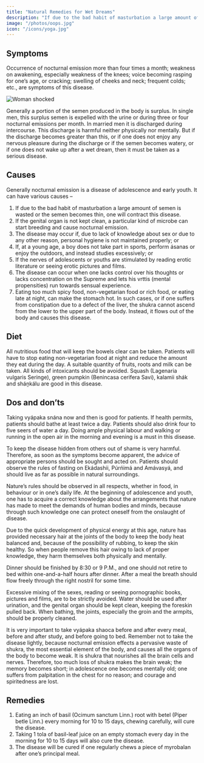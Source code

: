 ```yaml
---
title: "Natural Remedies for Wet Dreams"
description: "If due to the bad habit of masturbation a large amount of semen is wasted or the semen becomes thin, one will contract this disease"
image: "/photos/oops.jpg"
icon: "/icons/yoga.jpg"
---
```





## Symptoms

Occurrence of nocturnal emission more than four times a month; weakness on awakening, especially weakness of the knees; voice becoming rasping for one’s age, or cracking; swelling of cheeks and neck; frequent colds; etc., are symptoms of this disease.

![Woman shocked](/photos/oops.jpg)

Generally a portion of the semen produced in the body is surplus. In single men, this surplus semen is expelled with the urine or during three or four nocturnal emissions per month. In married men it is discharged during intercourse. This discharge is harmful neither physically nor mentally. But if the discharge becomes greater than this, or if one does not enjoy any nervous pleasure during the discharge or if the semen becomes watery, or if one does not wake up after a wet dream, then it must be taken as a serious disease.


## Causes

Generally nocturnal emission is a disease of adolescence and early youth. It can have various causes –

1. If due to the bad habit of masturbation a large amount of semen is wasted or the semen becomes thin, one will contract this disease.
2. If the genital organ is not kept clean, a particular kind of microbe can start breeding and cause nocturnal emission.
3. The disease may occur if, due to lack of knowledge about sex or due to any other reason, personal hygiene is not maintained properly; or
4. If, at a young age, a boy does not take part in sports, perform ásanas or enjoy the outdoors, and instead studies excessively; or
5. If the nerves of adolescents or youths are stimulated by reading erotic literature or seeing erotic pictures and films.
6. The disease can occur when one lacks control over his thoughts or lacks concentration on the Supreme and lets his vrttis (mental propensities) run towards sensual experience.
7. Eating too much spicy food, non-vegetarian food or rich food, or eating late at night, can make the stomach hot. In such cases, or if one suffers from constipation due to a defect of the liver, the shukra cannot ascend from the lower to the upper part of the body. Instead, it flows out of the body and causes this disease.

<!-- Treatment:
Morning – Utkśepa Mudrá, Mayurásana, Sarváuṋgásana, Matsyamudrá, Naokásana, Pashcimottánásana, Ámbhasii Mudrá and Ámbhasii Práńáyáma.
Evening – Matsyendrásana, Agnisára Mudrá, Ud́d́ayana Mudrá, Bandhatraya Yoga Mudrá, Gomukhásana, and Vajrásana. -->

## Diet

All nutritious food that will keep the bowels clear can be taken.
Patients will have to stop eating non-vegetarian food at night and reduce the amount they eat during the day. A suitable quantity of fruits, roots and milk can be taken. All kinds of intoxicants should be avoided. Squash (Lagenaria vulgaris Seringe), green pumpkin (Benincasa cerifera Savi), kalamii shák and sháṋkálu are good in this disease.


## Dos and don’ts

Taking vyápaka snána now and then is good for patients. If health permits, patients should bathe at least twice a day. Patients should also drink four to five seers of water a day. Doing ample physical labour and walking or running in the open air in the morning and evening is a must in this disease.

To keep the disease hidden from others out of shame is very harmful. Therefore, as soon as the symptoms become apparent, the advice of appropriate persons should be sought and acted on.
Patients should observe the rules of fasting on Ekádashii, Púrńimá and Amávasyá, and should live as far as possible in natural surroundings.

Nature’s rules should be observed in all respects, whether in food, in behaviour or in one’s daily life. At the beginning of adolescence and youth, one has to acquire a correct knowledge about the arrangements that nature has made to meet the demands of human bodies and minds, because through such knowledge one can protect oneself from the onslaught of disease.

Due to the quick development of physical energy at this age, nature has provided necessary hair at the joints of the body to keep the body heat balanced and, because of the possibility of rubbing, to keep the skin healthy. So when people remove this hair owing to lack of proper knowledge, they harm themselves both physically and mentally.

Dinner should be finished by 8:30 or 9 P.M., and one should not retire to bed within one-and-a-half hours after dinner. After a meal the breath should flow freely through the right nostril for some time.

Excessive mixing of the sexes, reading or seeing pornographic books, pictures and films, are to be strictly avoided. Water should be used after urination, and the genital organ should be kept clean, keeping the foreskin pulled back. When bathing, the joints, especially the groin and the armpits, should be properly cleaned. 

It is very important to take vyápaka shaoca before and after every meal, before and after study, and before going to bed. Remember not to take the disease lightly, because nocturnal emission effects a pervasive waste of shukra, the most essential element of the body, and causes all the organs of the body to become weak. It is shukra that nourishes all the brain cells and nerves. Therefore, too much loss of shukra makes the brain weak; the memory becomes short; in adolescence one becomes mentally old; one suffers from palpitation in the chest for no reason; and courage and spiritedness are lost.

## Remedies

1. Eating an inch of basil (Ocimum sanctum Linn.) root with betel (Piper betle Linn.) every morning for 10 to 15 days, chewing carefully, will cure the disease.
2. Taking 1 tola of basil-leaf juice on an empty stomach every day in the morning for 10 to 15 days will also cure the disease.
3. The disease will be cured if one regularly chews a piece of myrobalan after one’s principal meal.
